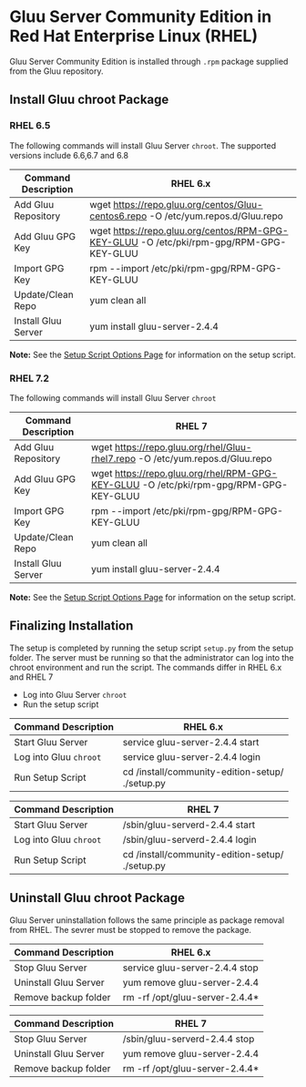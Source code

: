 # Gluu Server Community Edition in Red Hat Enterprise Linux (RHEL)
Gluu Server Community Edition is installed through `.rpm` package supplied from the Gluu repository.
## Install Gluu chroot Package
### RHEL 6.5
The following commands will install Gluu Server `chroot`. The supported versions include 6.6,6.7 and 6.8

|       Command Description     |               RHEL 6.x              |
|-------------------------------|---------------------------------------|
|       Add Gluu Repository     |wget https://repo.gluu.org/centos/Gluu-centos6.repo -O /etc/yum.repos.d/Gluu.repo|
|       Add Gluu GPG Key        |wget https://repo.gluu.org/centos/RPM-GPG-KEY-GLUU -O /etc/pki/rpm-gpg/RPM-GPG-KEY-GLUU|
|       Import GPG Key          |rpm --import /etc/pki/rpm-gpg/RPM-GPG-KEY-GLUU|
|       Update/Clean Repo       |yum clean all                          |
|       Install Gluu Server     |yum install gluu-server-2.4.4          |

**Note:** See the [Setup Script Options Page](setup_py.md) for information on the setup script.

### RHEL 7.2
The following commands will install Gluu Server `chroot`


|       Command Description     |               RHEL 7                  |
|-------------------------------|---------------------------------------|
|       Add Gluu Repository     |wget https://repo.gluu.org/rhel/Gluu-rhel7.repo -O /etc/yum.repos.d/Gluu.repo|
|       Add Gluu GPG Key        |wget https://repo.gluu.org/rhel/RPM-GPG-KEY-GLUU -O /etc/pki/rpm-gpg/RPM-GPG-KEY-GLUU|
|	Import GPG Key		|rpm --import /etc/pki/rpm-gpg/RPM-GPG-KEY-GLUU|
|       Update/Clean Repo       |yum clean all                          |
|       Install Gluu Server     |yum install gluu-server-2.4.4          |

**Note:** See the [Setup Script Options Page](setup_py.md) for information on the setup script.

## Finalizing Installation
The setup is completed by running the setup script `setup.py` from the setup folder. The server must be running so that the administrator can log into the chroot environment and run the script. The commands differ in RHEL 6.x and RHEL 7

* Log into Gluu Server `chroot`
* Run the setup script

|       Command Description     |               RHEL 6.x                |
|-------------------------------|---------------------------------------|
|       Start Gluu Server       |service gluu-server-2.4.4 start        |
|       Log into Gluu `chroot`  |service gluu-server-2.4.4 login        |
|       Run Setup Script        |cd /install/community-edition-setup/ <br/>./setup.py|

|       Command Description     |               RHEL 7                  |
|-------------------------------|---------------------------------------|
|       Start Gluu Server       |/sbin/gluu-serverd-2.4.4 start		|
|       Log into Gluu `chroot`  |/sbin/gluu-serverd-2.4.4 login		|
|       Run Setup Script        |cd /install/community-edition-setup/ <br/>./setup.py|

## Uninstall Gluu chroot Package
Gluu Server uninstallation follows the same principle as package removal from RHEL. The sevrer must be stopped to remove the package.

|       Command Description     |               RHEL 6.x	        |
|-------------------------------|---------------------------------------|
|       Stop Gluu Server        |service gluu-server-2.4.4 stop     	|
|       Uninstall Gluu Server   |yum remove gluu-server-2.4.4       	|
|       Remove backup folder    |rm -rf /opt/gluu-server-2.4.4*         |

|       Command Description     |               RHEL 7                  |
|-------------------------------|---------------------------------------|
|       Stop Gluu Server        |/sbin/gluu-serverd-2.4.4 stop		|
|       Uninstall Gluu Server	|yum remove gluu-server-2.4.4		|
|	Remove backup folder	|rm -rf /opt/gluu-server-2.4.4*		|
